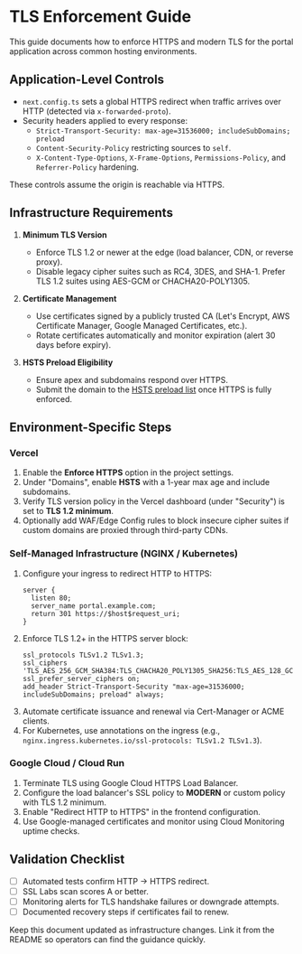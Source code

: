 # TLS Enforcement Guide

This guide documents how to enforce HTTPS and modern TLS for the portal application across common hosting environments.

## Application-Level Controls

- `next.config.ts` sets a global HTTPS redirect when traffic arrives over HTTP (detected via `x-forwarded-proto`).
- Security headers applied to every response:
  - `Strict-Transport-Security: max-age=31536000; includeSubDomains; preload`
  - `Content-Security-Policy` restricting sources to `self`.
  - `X-Content-Type-Options`, `X-Frame-Options`, `Permissions-Policy`, and `Referrer-Policy` hardening.

These controls assume the origin is reachable via HTTPS.

## Infrastructure Requirements

1. **Minimum TLS Version**
   - Enforce TLS 1.2 or newer at the edge (load balancer, CDN, or reverse proxy).
   - Disable legacy cipher suites such as RC4, 3DES, and SHA-1. Prefer TLS 1.2 suites using AES-GCM or CHACHA20-POLY1305.

2. **Certificate Management**
   - Use certificates signed by a publicly trusted CA (Let's Encrypt, AWS Certificate Manager, Google Managed Certificates, etc.).
   - Rotate certificates automatically and monitor expiration (alert 30 days before expiry).

3. **HSTS Preload Eligibility**
   - Ensure apex and subdomains respond over HTTPS.
   - Submit the domain to the [HSTS preload list](https://hstspreload.org/) once HTTPS is fully enforced.

## Environment-Specific Steps

### Vercel

1. Enable the **Enforce HTTPS** option in the project settings.
2. Under "Domains", enable **HSTS** with a 1-year max age and include subdomains.
3. Verify TLS version policy in the Vercel dashboard (under "Security") is set to **TLS 1.2 minimum**.
4. Optionally add WAF/Edge Config rules to block insecure cipher suites if custom domains are proxied through third-party CDNs.

### Self-Managed Infrastructure (NGINX / Kubernetes)

1. Configure your ingress to redirect HTTP to HTTPS:
   ```nginx
   server {
     listen 80;
     server_name portal.example.com;
     return 301 https://$host$request_uri;
   }
   ```
2. Enforce TLS 1.2+ in the HTTPS server block:
   ```nginx
   ssl_protocols TLSv1.2 TLSv1.3;
   ssl_ciphers 'TLS_AES_256_GCM_SHA384:TLS_CHACHA20_POLY1305_SHA256:TLS_AES_128_GCM_SHA256';
   ssl_prefer_server_ciphers on;
   add_header Strict-Transport-Security "max-age=31536000; includeSubDomains; preload" always;
   ```
3. Automate certificate issuance and renewal via Cert-Manager or ACME clients.
4. For Kubernetes, use annotations on the ingress (e.g., `nginx.ingress.kubernetes.io/ssl-protocols: TLSv1.2 TLSv1.3`).

### Google Cloud / Cloud Run

1. Terminate TLS using Google Cloud HTTPS Load Balancer.
2. Configure the load balancer's SSL policy to **MODERN** or custom policy with TLS 1.2 minimum.
3. Enable "Redirect HTTP to HTTPS" in the frontend configuration.
4. Use Google-managed certificates and monitor using Cloud Monitoring uptime checks.

## Validation Checklist

- [ ] Automated tests confirm HTTP → HTTPS redirect.
- [ ] SSL Labs scan scores A or better.
- [ ] Monitoring alerts for TLS handshake failures or downgrade attempts.
- [ ] Documented recovery steps if certificates fail to renew.

Keep this document updated as infrastructure changes. Link it from the README so operators can find the guidance quickly.
